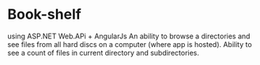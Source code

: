 # Book-shelf
using ASP.NET Web.APi + AngularJs
 An ability to browse a directories and see files from all hard discs on a computer (where app is hosted).
Ability to see a count of files in current directory and subdirectories.


